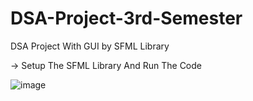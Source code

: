 # DSA-Project-3rd-Semester


DSA Project With GUI by SFML Library


-> Setup The SFML Library And Run The Code 



![image](https://github.com/abdullah-hassan1/DSA-Project-3rd-Semester/assets/106105359/467b4aa2-6a94-4fd0-aca3-9cbd5198da48)
